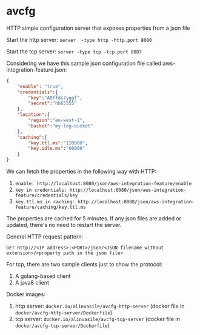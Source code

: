 # avcfg
HTTP simple configuration server that exposes properties from a json file

Start the http server:
`server  -type http -http.port 8080`

Start the tcp server:
`server -type tcp -tcp.port 8087`

Considering we have this sample json configuration file called aws-integration-feature.json:

```json
{
	"enable": "true",
	"credentials":{
		"key":"ABffds7yggf",
		"secret":"hb65555"		
	},
	"location":{
		"region":"eu-west-1",
		"bucket":"my-log-bucket"
	},
	"caching":{
		"key.ttl.ms":"120000",
		"key.idle.ms":"60000"
	}
}
```

We can fetch the properties in the following way with HTTP:

1. `enable: http://localhost:8080/json/aws-integration-feature/enable`
1. `key in credentials: http://localhost:8080/json/aws-integration-feature/credentials/key`
1. `key.ttl.ms in caching: http://localhost:8080/json/aws-integration-feature/caching/key.ttl.ms`

The properties are cached for 5 minutes. If any json files are added or updated, there's no need to restart the server.

General HTTP request pattern:

`GET http://<IP address>:<PORT>/json/<JSON filename without extension>/<property path in the json file>`

For tcp, there are two sample clients just to show the protocol:
1. A golang-based client
1. A java8 client

Docker images:
1. http server: `docker.io/alinvasile/avcfg-http-server` (docker file in `docker/avcfg-http-server/Dockerfile`)
2. tcp server: `docker.io/alinvasile/avcfg-tcp-server` (docker file in `docker/avcfg-tcp-server/Dockerfile`)





